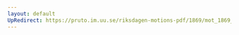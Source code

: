 ```yaml
---
layout: default
UpRedirect: https://pruto.im.uu.se/riksdagen-motions-pdf/1869/mot_1869__ak__129/mot_1869__ak__129-002.pdf
---
```

